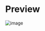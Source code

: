 # Preview
![image](https://github.com/user-attachments/assets/aaec71bc-7bbd-4ced-915c-3dd3f5ae3686)
